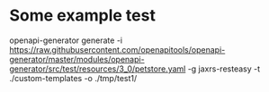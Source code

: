 # Some example test

openapi-generator generate -i https://raw.githubusercontent.com/openapitools/openapi-generator/master/modules/openapi-generator/src/test/resources/3_0/petstore.yaml -g jaxrs-resteasy -t ./custom-templates -o ./tmp/test1/
